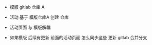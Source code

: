 * 模版 gitlab 仓库  A
* 活动 基于 模版仓库A 创建 仓库


* 活动页面 与 模版解耦

* 如果模版 后续有更新  前面的活动页面 怎么同步这些 更新    gitlab 合并分支